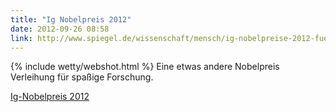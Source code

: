 ```yaml
---
title: "Ig Nobelpreis 2012"
date: 2012-09-26 08:58
link: http://www.spiegel.de/wissenschaft/mensch/ig-nobelpreise-2012-fuer-speechjammer-und-pferdeschwaenze-a-857200.html
---
```

{% include wetty/webshot.html %} Eine etwas andere Nobelpreis Verleihung für spaßige Forschung.

[Ig-Nobelpreis 2012](http://www.spiegel.de/wissenschaft/mensch/ig-nobelpreise-2012-fuer-speechjammer-und-pferdeschwaenze-a-857200.html)